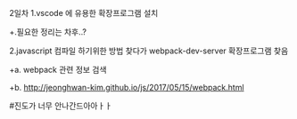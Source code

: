 
2일차
1.vscode 에 유용한 확장프로그램 설치


  +.필요한 정리는 차후..?
  
  
2.javascript 컴파일 하기위한 방법 찾다가 webpack-dev-server 확장프로그램 찾음


  +a. webpack 관련 정보 검색
  
  
  +b. http://jeonghwan-kim.github.io/js/2017/05/15/webpack.html
  
  
 #진도가 너무 안나간드아아ㅏㅏ
